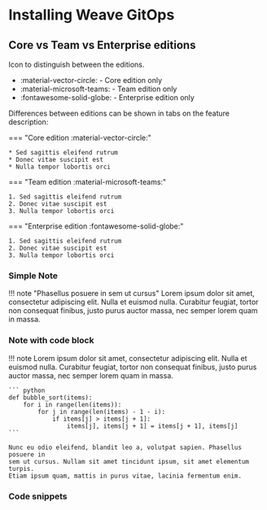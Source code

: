 
# Installing Weave GitOps

## Core vs Team vs Enterprise editions

Icon to distinguish between the editions.  

* :material-vector-circle: - Core edition only
* :material-microsoft-teams: - Team edition only
* :fontawesome-solid-globe:  - Enterprise edition only

Differences between editions can be shown in tabs on the feature description: 

=== "Core edition :material-vector-circle:"

    * Sed sagittis eleifend rutrum
    * Donec vitae suscipit est
    * Nulla tempor lobortis orci

=== "Team edition :material-microsoft-teams:"

    1. Sed sagittis eleifend rutrum
    2. Donec vitae suscipit est
    3. Nulla tempor lobortis orci

=== "Enterprise edition :fontawesome-solid-globe:"

    1. Sed sagittis eleifend rutrum
    2. Donec vitae suscipit est
    3. Nulla tempor lobortis orci

### Simple Note

!!! note "Phasellus posuere in sem ut cursus"
    Lorem ipsum dolor sit amet, consectetur adipiscing elit. Nulla et euismod
    nulla. Curabitur feugiat, tortor non consequat finibus, justo purus auctor
    massa, nec semper lorem quam in massa.


### Note with code block

!!! note
    Lorem ipsum dolor sit amet, consectetur adipiscing elit. Nulla et euismod
    nulla. Curabitur feugiat, tortor non consequat finibus, justo purus auctor
    massa, nec semper lorem quam in massa.

    ``` python
    def bubble_sort(items):
        for i in range(len(items)):
            for j in range(len(items) - 1 - i):
                if items[j] > items[j + 1]:
                    items[j], items[j + 1] = items[j + 1], items[j]
    ```

    Nunc eu odio eleifend, blandit leo a, volutpat sapien. Phasellus posuere in
    sem ut cursus. Nullam sit amet tincidunt ipsum, sit amet elementum turpis.
    Etiam ipsum quam, mattis in purus vitae, lacinia fermentum enim.

### Code snippets









